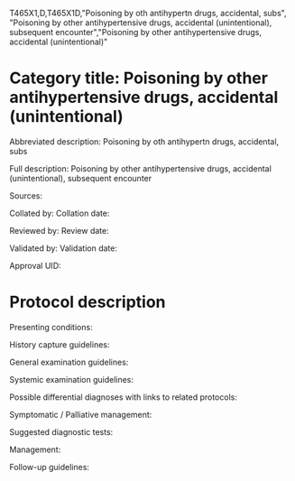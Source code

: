 T465X1,D,T465X1D,"Poisoning by oth antihypertn drugs, accidental, subs", "Poisoning by other antihypertensive drugs, accidental (unintentional), subsequent encounter","Poisoning by other antihypertensive drugs, accidental (unintentional)"
# Category title: Poisoning by other antihypertensive drugs, accidental (unintentional)

Abbreviated description: Poisoning by oth antihypertn drugs, accidental, subs

Full description: Poisoning by other antihypertensive drugs, accidental (unintentional), subsequent encounter

Sources:

Collated by:
Collation date:

Reviewed by:
Review date:

Validated by:
Validation date:

Approval UID:

# Protocol description

Presenting conditions:

History capture guidelines:

General examination guidelines:

Systemic examination guidelines:

Possible differential diagnoses with links to related protocols:

Symptomatic / Palliative management:

Suggested diagnostic tests:

Management:

Follow-up guidelines:
